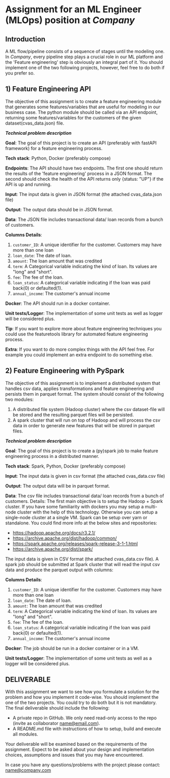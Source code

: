 # Assignment for an ML Engineer (MLOps) position at *Company*

## Introduction

A ML flow/pipeline consists of a sequence of stages until the modeling one. In *Company*, every pipeline step
plays a crucial role in our ML platform and the 'Feature engineering' step is obviously an integral part of it.
You should implement one of the two following projects, however, feel free to do both if you prefer so.

## 1) Feature Engineering API

The objective of this assignment is to create a feature engineering module that generates some
features/variables that are useful for modeling in our business case. The python module should be called
via an API endpoint, returning some features/variables for the customers of the given
dataset(cvas_data.json) file.

***Technical problem description***

**Goal**: The goal of this project is to create an API (preferably with fastAPI framework) for a feature
engineering process.

**Tech stack**:
Python,
Docker (preferably compose)

**Endpoints**: The API should have two endpoints. The first one should return the results of the 'feature
engineering' process in a JSON format.
The second should check the health of the API returns only {status: "UP"} if the API is up and running.

**Input**: The input data is given in JSON format (the attached cvas_data.json file)

**Output**: The output data should be in JSON format.

**Data**:
The JSON file includes transactional data/ loan records from a bunch of customers.

**Columns Details**:

1. `customer_ID`: A unique identifier for the customer. Customers may have more than one loan
2. `loan_date`: The date of loan.
3. `amount`: The loan amount that was credited
4. `term`: A Categorical variable indicating the kind of loan. Its values are "long" and "short".
5. `fee`: The fee of the loan.
6. `loan_status`: A categorical variable indicating if the loan was paid back(0) or defaulted(1).
7. `annual_income`: The customer's annual income

**Docker**: The API should run in a docker container.

**Unit tests/Logger**: The implementation of some unit tests as well as logger will be considered plus.

**Tip**: If you want to explore more about feature engineering techniques you could use the featuretools library
for automated feature engineering process.

**Extra**: If you want to do more complex things with the API feel free. For example you could implement an
extra endpoint to do something else.

## 2) Feature Engineering with PySpark

The objective of this assignment is to implement a distributed system that handles csv data, applies
transformations and feature engineering and persists them in parquet format. The system should consist of
the
following two modules:

1. A distributed file system (Hadoop cluster) where the csv dataset-file will be stored and the resulting
parquet files will be persisted.
2. A spark cluster that will run on top of Hadoop and will process the csv data in order to generate new
features that will be stored in parquet files.

***Technical problem description***

**Goal**: The goal of this project is to create a (py)spark job to make feature engineering process in a
distributed manner.

**Tech stack**:
Spark,
Python,
Docker (preferably compose)

**Input**: The input data is given in csv format (the attached cvas_data.csv file)

**Output**: The output data will be in parquet format.

**Data**:
The csv file includes transactional data/ loan records from a bunch of customers.
Details:
The first main objective is to setup the Hadoop + Spark cluster. If you have some familiarity with dockers
you may setup a multi-node cluster with the help of this technology. Otherwise you can setup a single-node
cluster at a single VM. Spark can be setup over yarn or standalone.
You could find more info at the below sites and repositories:

* <https://hadoop.apache.org/docs/r3.2.1/>
* <https://archive.apache.org/dist/hadoop/common/>
* <https://spark.apache.org/releases/spark-release-3-1-1.html>
* <https://archive.apache.org/dist/spark/>

The input data is given in CSV format (the attached cvas_data.csv file). A spark job should be submitted at
Spark cluster that will read the input csv data and produce the parquet output with columns:

**Columns Details**:

1. `customer_ID`: A unique identifier for the customer. Customers may have more than one loan
2. `loan_date`: The date of loan.
3. `amount`: The loan amount that was credited
4. `term`: A Categorical variable indicating the kind of loan. Its values are "long" and "short".
5. `fee`: The fee of the loan.
6. `loan_status`: A categorical variable indicating if the loan was paid back(0) or defaulted(1).
7. `annual_income`: The customer's annual income

**Docker**: The job should be run in a docker container or in a VM.

**Unit tests/Logger**: The implementation of some unit tests as well as a logger will be considered plus.

## DELIVERABLE

With this assignment we want to see how you formulate a solution for the problem and how you implement
it code-wise. You should implement the one of the two projects. You could try to do both but it is not
mandatory. The final deliverable should include the following:

* A private repo in GitHub. We only need read-only access to the repo (invite as collaborator name@email.com).
* A README.md file with instructions of how to setup, build and execute all modules.

Your deliverable will be examined based on the requirements of the assignment. Expect to be asked about
your design and implementation choices, assumptions and issues that you may have encountered.

In case you have any questions/problems with the project please contact: name@company.com
